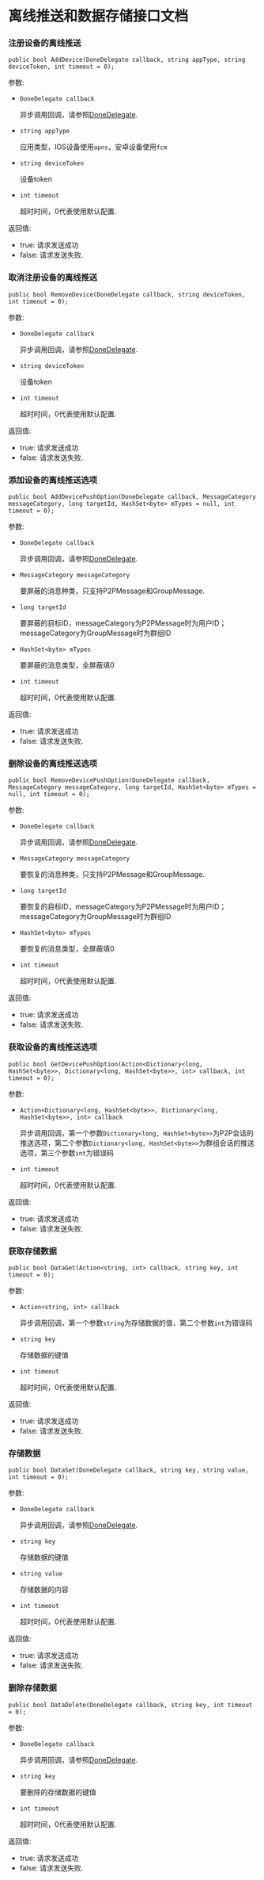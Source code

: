 # 离线推送和数据存储接口文档

### 注册设备的离线推送

	public bool AddDevice(DoneDelegate callback, string appType, string deviceToken, int timeout = 0);

参数:

+ `DoneDelegate callback`

	异步调用回调，请参照[DoneDelegate](../Delegates.md#DoneDelegate).

+ `string appType`

	应用类型，IOS设备使用`apns`，安卓设备使用`fcm`

+ `string deviceToken`

    设备token

+ `int timeout`

	超时时间，0代表使用默认配置.

返回值:

+ true: 请求发送成功
+ false: 请求发送失败.


### 取消注册设备的离线推送

	public bool RemoveDevice(DoneDelegate callback, string deviceToken, int timeout = 0);
	
参数:

+ `DoneDelegate callback`

	异步调用回调，请参照[DoneDelegate](../Delegates.md#DoneDelegate).

+ `string deviceToken`

    设备token

+ `int timeout`

	超时时间，0代表使用默认配置.

返回值:

+ true: 请求发送成功
+ false: 请求发送失败.


### 添加设备的离线推送选项

	public bool AddDevicePushOption(DoneDelegate callback, MessageCategory messageCategory, long targetId, HashSet<byte> mTypes = null, int timeout = 0);

参数:

+ `DoneDelegate callback`

	异步调用回调，请参照[DoneDelegate](../Delegates.md#DoneDelegate).

+ `MessageCategory messageCategory`

	要屏蔽的消息种类，只支持P2PMessage和GroupMessage.

+ `long targetId`

    要屏蔽的目标ID，messageCategory为P2PMessage时为用户ID；messageCategory为GroupMessage时为群组ID

+ `HashSet<byte> mTypes`

    要屏蔽的消息类型，全屏蔽填0

+ `int timeout`

	超时时间，0代表使用默认配置.

返回值:

+ true: 请求发送成功
+ false: 请求发送失败.


### 删除设备的离线推送选项

	public bool RemoveDevicePushOption(DoneDelegate callback, MessageCategory messageCategory, long targetId, HashSet<byte> mTypes = null, int timeout = 0);

参数:

+ `DoneDelegate callback`

	异步调用回调，请参照[DoneDelegate](../Delegates.md#DoneDelegate).

+ `MessageCategory messageCategory`

	要恢复的消息种类，只支持P2PMessage和GroupMessage.

+ `long targetId`

    要恢复的目标ID，messageCategory为P2PMessage时为用户ID；messageCategory为GroupMessage时为群组ID

+ `HashSet<byte> mTypes`

    要恢复的消息类型，全屏蔽填0

+ `int timeout`

	超时时间，0代表使用默认配置.

返回值:

+ true: 请求发送成功
+ false: 请求发送失败.


### 获取设备的离线推送选项

	public bool GetDevicePushOption(Action<Dictionary<long, HashSet<byte>>, Dictionary<long, HashSet<byte>>, int> callback, int timeout = 0);

参数:

+ `Action<Dictionary<long, HashSet<byte>>, Dictionary<long, HashSet<byte>>, int> callback`

	异步调用回调，第一个参数`Dictionary<long, HashSet<byte>>`为P2P会话的推送选项，第二个参数`Dictionary<long, HashSet<byte>>`为群组会话的推送选项，第三个参数`int`为错误码

+ `int timeout`

	超时时间，0代表使用默认配置.

返回值:

+ true: 请求发送成功
+ false: 请求发送失败.


### 获取存储数据

	public bool DataGet(Action<string, int> callback, string key, int timeout = 0);

参数:

+ `Action<string, int> callback`

	异步调用回调，第一个参数`string`为存储数据的值，第二个参数`int`为错误码

+ `string key`

    存储数据的键值

+ `int timeout`

	超时时间，0代表使用默认配置.

返回值:

+ true: 请求发送成功
+ false: 请求发送失败.


### 存储数据

	public bool DataSet(DoneDelegate callback, string key, string value, int timeout = 0);

参数:

+ `DoneDelegate callback`

	异步调用回调，请参照[DoneDelegate](../Delegates.md#DoneDelegate).

+ `string key`

    存储数据的键值

+ `string value`

    存储数据的内容

+ `int timeout`

	超时时间，0代表使用默认配置.

返回值:

+ true: 请求发送成功
+ false: 请求发送失败.


### 删除存储数据

	public bool DataDelete(DoneDelegate callback, string key, int timeout = 0);

参数:

+ `DoneDelegate callback`

	异步调用回调，请参照[DoneDelegate](../Delegates.md#DoneDelegate).

+ `string key`

    要删除的存储数据的键值

+ `int timeout`

	超时时间，0代表使用默认配置.

返回值:

+ true: 请求发送成功
+ false: 请求发送失败.

